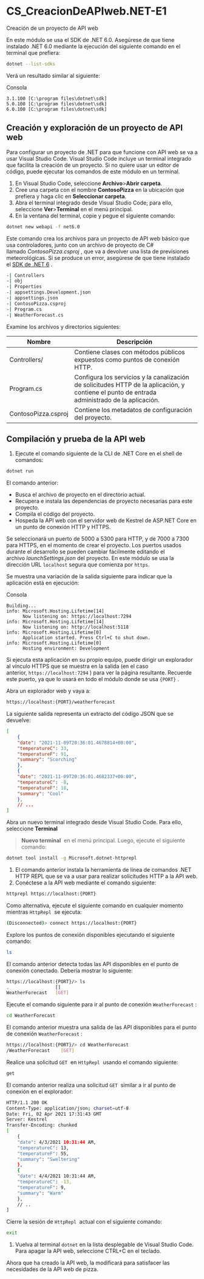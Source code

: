 # CS_CreacionDeAPIweb.NET-E1
Creación de un proyecto de API web


En este módulo se usa el SDK de .NET 6.0. Asegúrese de que tiene instalado .NET 6.0 mediante la ejecución del siguiente comando en el terminal que prefiera:

```bash
dotnet --list-sdks
```

Verá un resultado similar al siguiente:

Consola

```
3.1.100 [C:\program files\dotnet\sdk]
5.0.100 [C:\program files\dotnet\sdk]
6.0.100 [C:\program files\dotnet\sdk]
```

## **Creación y exploración de un proyecto de API web**

Para configurar un proyecto de .NET para que funcione con API web se va a usar Visual Studio Code. Visual Studio Code incluye un terminal integrado que facilita la creación de un proyecto. Si no quiere usar un editor de código, puede ejecutar los comandos de este módulo en un terminal.

1. En Visual Studio Code, seleccione **Archivo**>**Abrir carpeta**.
2. Cree una carpeta con el nombre **ContosoPizza** en la ubicación que prefiera y haga clic en **Seleccionar carpeta**.
3. Abra el terminal integrado desde Visual Studio Code; para ello, seleccione **Ver**>**Terminal** en el menú principal.
4. En la ventana del terminal, copie y pegue el siguiente comando:

```bash
dotnet new webapi -f net6.0
```

Este comando crea los archivos para un proyecto de API web básico que usa controladores, junto con un archivo de proyecto de C# llamado *ContosoPizza.csproj*
, que va a devolver una lista de previsiones meteorológicas. Si se produce un error, asegúrese de que tiene instalado el [SDK de .NET 6](https://dotnet.microsoft.com/download)
.

```bash
-| Controllers
-| obj
-| Properties
-| appsettings.Development.json
-| appsettings.json
-| ContosoPizza.csproj
-| Program.cs
-| WeatherForecast.cs
```

Examine los archivos y directorios siguientes:

| Nombre | Descripción |
| --- | --- |
| Controllers/ | Contiene clases con métodos públicos expuestos como puntos de conexión HTTP. |
| Program.cs | Configura los servicios y la canalización de solicitudes HTTP de la aplicación, y contiene el punto de entrada administrado de la aplicación. |
| ContosoPizza.csproj | Contiene los metadatos de configuración del proyecto. |

## **Compilación y prueba de la API web**

1. Ejecute el comando siguiente de la CLI de .NET Core en el shell de comandos:

```bash
dotnet run
```

El comando anterior:

- Busca el archivo de proyecto en el directorio actual.
- Recupera e instala las dependencias de proyecto necesarias para este proyecto.
- Compila el código del proyecto.
- Hospeda la API web con el servidor web de Kestrel de ASP.NET Core en un punto de conexión HTTP y HTTPS.

Se seleccionará un puerto de 5000 a 5300 para HTTP, y de 7000 a 7300 para HTTPS, en el momento de crear el proyecto. Los puertos usados durante el desarrollo se pueden cambiar fácilmente editando el archivo *launchSettings.json* del proyecto. En este módulo se usa la dirección URL `localhost` segura que comienza por `https`.

Se muestra una variación de la salida siguiente para indicar que la aplicación está en ejecución:

Consola

```
Building...
info: Microsoft.Hosting.Lifetime[14]
      Now listening on: https://localhost:7294
info: Microsoft.Hosting.Lifetime[14]
      Now listening on: http://localhost:5118
info: Microsoft.Hosting.Lifetime[0]
      Application started. Press Ctrl+C to shut down.
info: Microsoft.Hosting.Lifetime[0]
      Hosting environment: Development
```

Si ejecuta esta aplicación en su propio equipo, puede dirigir un explorador al vínculo HTTPS que se muestra en la salida (en el caso anterior, `https://localhost:7294`
) para ver la página resultante. Recuerde este puerto, ya que lo usará en todo el módulo donde se usa `{PORT}`
.

Abra un explorador web y vaya a:

```bash
https://localhost:{PORT}/weatherforecast
```

La siguiente salida representa un extracto del código JSON que se devuelve:

```json
[
    {
    "date": "2021-11-09T20:36:01.4678814+00:00",
    "temperatureC": 33,
    "temperatureF": 91,
    "summary": "Scorching"
    },
    {
    "date": "2021-11-09T20:36:01.4682337+00:00",
    "temperatureC": -8,
    "temperatureF": 18,
    "summary": "Cool"
    },
    // ...
]
```

Abra un nuevo terminal integrado desde Visual Studio Code. Para ello, seleccione **Terminal**
>**Nuevo terminal**
 en el menú principal. Luego, ejecute el siguiente comando:

```bash
dotnet tool install -g Microsoft.dotnet-httprepl
```

1. El comando anterior instala la herramienta de línea de comandos .NET HTTP REPL que se va a usar para realizar solicitudes HTTP a la API web.
2. Conéctese a la API web mediante el comando siguiente:

```bash
httprepl https://localhost:{PORT}
```

Como alternativa, ejecute el siguiente comando en cualquier momento mientras `HttpRepl`
 se ejecuta:

```bash
(Disconnected)> connect https://localhost:{PORT}
```

Explore los puntos de conexión disponibles ejecutando el siguiente comando:

```bash
ls
```

El comando anterior detecta todas las API disponibles en el punto de conexión conectado. Debería mostrar lo siguiente:

```bash
https://localhost:{PORT}/> ls
.                 []
WeatherForecast   [GET]
```

Ejecute el comando siguiente para ir al punto de conexión `WeatherForecast`
:

```bash
cd WeatherForecast
```

El comando anterior muestra una salida de las API disponibles para el punto de conexión `WeatherForecast`
:

```bash
https://localhost:{PORT}/> cd WeatherForecast
/WeatherForecast    [GET]
```

Realice una solicitud `GET`
 en `HttpRepl`
 usando el comando siguiente:

```bash
get
```

El comando anterior realiza una solicitud `GET`
 similar a ir al punto de conexión en el explorador:

```bash
HTTP/1.1 200 OK
Content-Type: application/json; charset=utf-8
Date: Fri, 02 Apr 2021 17:31:43 GMT
Server: Kestrel
Transfer-Encoding: chunked
[
    {
    "date": 4/3/2021 10:31:44 AM,
    "temperatureC": 13,
    "temperatureF": 55,
    "summary": "Sweltering"
    },
    {
    "date": 4/4/2021 10:31:44 AM,
    "temperatureC": -13,
    "temperatureF": 9,
    "summary": "Warm"
    },
    // ..
]
```

Cierre la sesión de `HttpRepl`
 actual con el siguiente comando:

```bash
exit
```

1. Vuelva al terminal `dotnet` en la lista desplegable de Visual Studio Code. Para apagar la API web, seleccione CTRL+C en el teclado.

Ahora que ha creado la API web, la modificará para satisfacer las necesidades de la API web de pizza.
